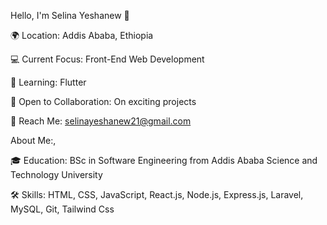 Hello, I'm Selina Yeshanew 👋

🌍 Location: Addis Ababa, Ethiopia

💻 Current Focus: Front-End Web Development

🌱 Learning: Flutter

👯 Open to Collaboration: On exciting projects

📧 Reach Me: selinayeshanew21@gmail.com

About Me:,

🎓 Education: BSc in Software Engineering from Addis Ababa Science and Technology University

🛠 Skills: HTML, CSS, JavaScript, React.js, Node.js, Express.js, Laravel, MySQL, Git, Tailwind Css
 
